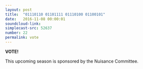 ```yaml
---
layout: post
title:  "01110110 01101111 01110100 01100101"
date:   2016-11-08 00:00:01
soundcloud-link:
simplecast-src: 52637
number: 22
permalink: vote
---
```


**VOTE!**

This upcoming season is sponsored by the Nuisance Committee.

